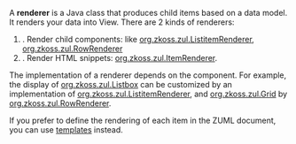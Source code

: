 A **renderer** is a Java class that produces child items based on a data
model. It renders your data into View. There are 2 kinds of renderers:

1.  . Render child components: like
    [org.zkoss.zul.ListitemRenderer](https://www.zkoss.org/javadoc/latest/zk/org/zkoss/zul/ListitemRenderer.html),
    [org.zkoss.zul.RowRenderer](https://www.zkoss.org/javadoc/latest/zk/org/zkoss/zul/RowRenderer.html)
2.  . Render HTML snippets:
    [org.zkoss.zul.ItemRenderer](https://www.zkoss.org/javadoc/latest/zk/org/zkoss/zul/ItemRenderer.html).

The implementation of a renderer depends on the component. For example,
the display of [org.zkoss.zul.Listbox](https://www.zkoss.org/javadoc/latest/zk/org/zkoss/zul/Listbox.html) can be
customized by an implementation of
[org.zkoss.zul.ListitemRenderer](https://www.zkoss.org/javadoc/latest/zk/org/zkoss/zul/ListitemRenderer.html), and
[org.zkoss.zul.Grid](https://www.zkoss.org/javadoc/latest/zk/org/zkoss/zul/Grid.html) by
[org.zkoss.zul.RowRenderer](https://www.zkoss.org/javadoc/latest/zk/org/zkoss/zul/RowRenderer.html).

If you prefer to define the rendering of each item in the ZUML document,
you can use
[templates]({{site.baseurl}}/zk_dev_ref/mvc/view/template)
instead.
